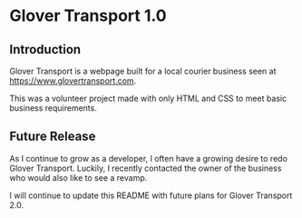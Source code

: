 # Glover Transport 1.0

## Introduction
Glover Transport is a webpage built for a local courier business seen at https://www.glovertransport.com.

This was a volunteer project made with only HTML and CSS to meet basic business requirements.

## Future Release
As I continue to grow as a developer, I often have a growing desire to redo Glover Transport. Luckily, I recently contacted the owner of the business who would also like to see a revamp.

I will continue to update this README with future plans for Glover Transport 2.0.
